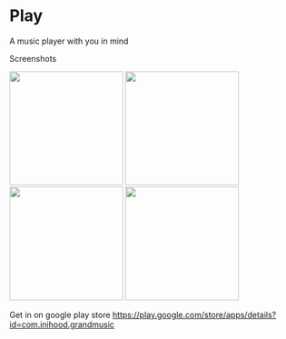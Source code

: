 # Play
A music player with you in mind

Screenshots

<p float="left">
  <img src="https://user-images.githubusercontent.com/15949588/71541078-a970fc80-2953-11ea-9f1e-675422505e93.png" width="200" />
  <img src="https://user-images.githubusercontent.com/15949588/71541077-a8d86600-2953-11ea-801c-b78679134b1a.png" width="200" /> 
  <img src="https://user-images.githubusercontent.com/15949588/71541079-a970fc80-2953-11ea-853d-4c0989d8075e.png" width="200" /> 
  <img src="https://user-images.githubusercontent.com/15949588/71541080-aa099300-2953-11ea-807b-ef9e4e624b04.png" width="200" /> 
</p>

Get in on google play store https://play.google.com/store/apps/details?id=com.inihood.grandmusic

